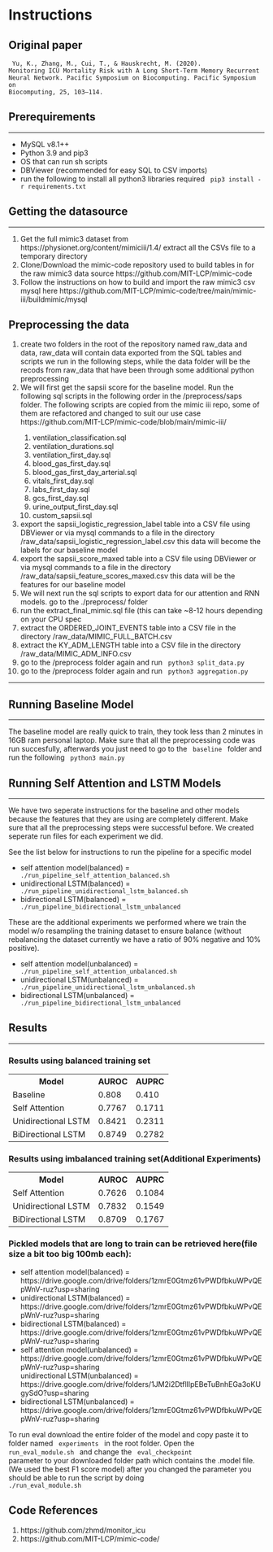<h1> Instructions </h1>

<h2> Original paper </h2>

<code> Yu, K., Zhang, M., Cui, T., & Hauskrecht, M. (2020). Monitoring ICU Mortality Risk with A Long Short-Term Memory Recurrent Neural Network. Pacific Symposium on Biocomputing. Pacific Symposium on Biocomputing, 25, 103–114. </code>


<h2> Prerequirements </h2>
<hr>
<ul>
    <li> MySQL v8.1++ </li>
    <li> Python 3.9 and pip3 </li>
    <li> OS that can run sh scripts</li>
    <li> DBViewer (recommended for easy SQL to CSV imports) </li>
    <li> run the following to install all python3 libraries required <code> pip3 install -r requirements.txt </code>
</ul>


<h2> Getting the datasource </h2>
<hr>
<ol>
    <li> Get the full mimic3 dataset from https://physionet.org/content/mimiciii/1.4/ extract all the CSVs file to a temporary directory</li>
    <li> Clone/Download the mimic-code repository used to build tables in for the raw mimic3 data source https://github.com/MIT-LCP/mimic-code </li>
    <li> Follow the instructions on how to build and import the raw mimic3 csv mysql here https://github.com/MIT-LCP/mimic-code/tree/main/mimic-iii/buildmimic/mysql</li>
</ol>


<h2> Preprocessing the data </h2>
<ol>
    <li> create two folders in the root of the repository named raw_data and data, raw_data will contain data exported from the SQL tables and scripts we run in the following steps, while the data folder will be the recods from raw_data that have been through some additional python preprocessing</li>
    <li> We will first get the sapsii score for the baseline model. Run the following sql scripts in the following order in the /preprocess/saps folder. The following scripts are copied from the mimic iii repo, some of them are refactored and changed to suit our use case https://github.com/MIT-LCP/mimic-code/blob/main/mimic-iii/</li>
    <ol>
        <li> ventilation_classification.sql </li>
        <li> ventilation_durations.sql </li>
        <li> ventilation_first_day.sql </li>
        <li> blood_gas_first_day.sql </li>
        <li> blood_gas_first_day_arterial.sql </li>
        <li> vitals_first_day.sql </li>
        <li> labs_first_day.sql </li>
        <li> gcs_first_day.sql </li>
        <li> urine_output_first_day.sql </li>
        <li> custom_sapsii.sql </li>
    </ol>
    <li> export the sapsii_logistic_regression_label table into a CSV file using DBViewer or via mysql commands to a file in the directory /raw_data/sapsii_logistic_regression_label.csv this data will become the labels for our baseline model</li>
    <li> export the sapsii_score_maxed table into a CSV file using DBViewer or via mysql commands to a file in the directory /raw_data/sapsii_feature_scores_maxed.csv this data will be the features for our baseline model </li>
    <li> We will next run the sql scripts to export data for our attention and RNN models. go to the ./preprocess/ folder </li>
    <li> run the extract_final_mimic.sql file (this can take ~8-12 hours depending on your CPU spec</li>
    <li> extract the ORDERED_JOINT_EVENTS table into a CSV file in the directory /raw_data/MIMIC_FULL_BATCH.csv</li>
    <li> extract the KY_ADM_LENGTH table into a CSV file in the directory /raw_data/MIMIC_ADM_INFO.csv </li>
    <li> go to the /preprocess folder again and run <code> python3 split_data.py </code> </li>
    <li> go to the /preprocess folder again and run <code> python3 aggregation.py </code> </li>
</ol>

<hr>


<h2> Running Baseline Model </h2>
<hr>
The baseline model are really quick to train, they took less than 2 minutes in 16GB ram personal laptop.
Make sure that all the preprocessing code was run succesfully, afterwards you just need to go to the <code> baseline </code> folder and run the following <code> python3 main.py </code>



<h2> Running Self Attention and LSTM Models </h2>
<hr>
We have two seperate instructions for the baseline and other models because the features that they are using are completely different. Make sure that all the preprocessing steps were successful before. We created seperate run files for each experiment we did.

See the list below for instructions to run the pipeline for a specific model

<ul>
<li>
self attention model(balanced) =  <code> ./run_pipeline_self_attention_balanced.sh </code>
</li>
<li>
unidirectional LSTM(balanced) = <code> ./run_pipeline_unidirectional_lstm_balanced.sh </code>
</li>
<li>
bidirectional LSTM(balanced) = <code> ./run_pipeline_bidirectional_lstm_unbalanced </code>
</li>
</ul>

These are the additional experiments we performed where we train the model w/o resampling the training dataset to ensure balance (without rebalancing the dataset currently we have a ratio of 90% negative and 10% positive).
<ul>
<li>
self attention model(unbalanced) = <code> ./run_pipeline_self_attention_unbalanced.sh </code>
</li>
<li>
unidirectional LSTM(unbalanced) = <code> ./run_pipeline_unidirectional_lstm_unbalanced.sh </code>
</li>
<li>
bidirectional LSTM(unbalanced) = <code> ./run_pipeline_bidirectional_lstm_unbalanced </code>
</li>
</ul>





<h2> Results </h2>
<hr>


<h3> Results using balanced training set </h3>
<table>
    <tr>
        <th> Model </th>
        <th> AUROC </th>    
        <th> AUPRC </th>
    </tr>
    <tr>
        <td> Baseline </td>
        <td> 0.808 </td>
        <td> 0.410 </td>
    </tr>
    <tr>
        <td> Self Attention </td>
        <td> 0.7767 </td>
        <td> 0.1711 </td>
    </tr>
    <tr>
        <td> Unidirectional LSTM </td>
        <td> 0.8421 </td>
        <td> 0.2311 </td>
    </tr>
    <tr>
        <td> BiDirectional LSTM </td>
        <td> 0.8749 </td>
        <td> 0.2782 </td>
    </tr>
</table>


<h3> Results using imbalanced training set(Additional Experiments) </h3>
<table>
    <tr>
        <th> Model </th>
        <th> AUROC </th>    
        <th> AUPRC </th>
    </tr>
    <tr>
        <td> Self Attention </td>
        <td> 0.7626 </td>
        <td> 0.1084 </td>
    </tr>
    <tr>
        <td> Unidirectional LSTM </td>
        <td> 0.7832 </td>
        <td> 0.1549 </td>
    </tr>
    <tr>
        <td> BiDirectional LSTM </td>
        <td> 0.8709 </td>
        <td> 0.1767 </td>
    </tr>
</table>

<h3> Pickled models that are long to train can be retrieved here(file size a bit too big 100mb each): </h3>

<ul>
<li>
self attention model(balanced) = https://drive.google.com/drive/folders/1zmrE0Gtmz61vPWDfbkuWPvQEpWnV-ruz?usp=sharing
</li>
<li>
unidirectional LSTM(balanced) = https://drive.google.com/drive/folders/1zmrE0Gtmz61vPWDfbkuWPvQEpWnV-ruz?usp=sharing
</li>
<li>
bidirectional LSTM(balanced) = https://drive.google.com/drive/folders/1zmrE0Gtmz61vPWDfbkuWPvQEpWnV-ruz?usp=sharing
</li>
<li>
self attention model(unbalanced) = https://drive.google.com/drive/folders/1zmrE0Gtmz61vPWDfbkuWPvQEpWnV-ruz?usp=sharing
</li>
unidirectional LSTM(unbalanced) = https://drive.google.com/drive/folders/1JM2i2DtflIlpEBeTuBnhEGa3oKUgySdO?usp=sharing
<li>
bidirectional LSTM(unbalanced) = https://drive.google.com/drive/folders/1zmrE0Gtmz61vPWDfbkuWPvQEpWnV-ruz?usp=sharing 
</li>
</ul>

To run eval download the entire folder of the model and copy paste it to folder named <code> experiments </code> in the root folder. Open the <code> run_eval_module.sh </code> and change the <code> eval_checkpoint </code> parameter to your downloaded folder path which contains the .model file. (We used the best F1 score model) after you changed the parameter you should be able to run the script by doing <code> ./run_eval_module.sh </code>


<h2> Code References </h2>

<ol>
    <li> https://github.com/zhmd/monitor_icu </li>
    <li> https://github.com/MIT-LCP/mimic-code/ </li>
</ol>